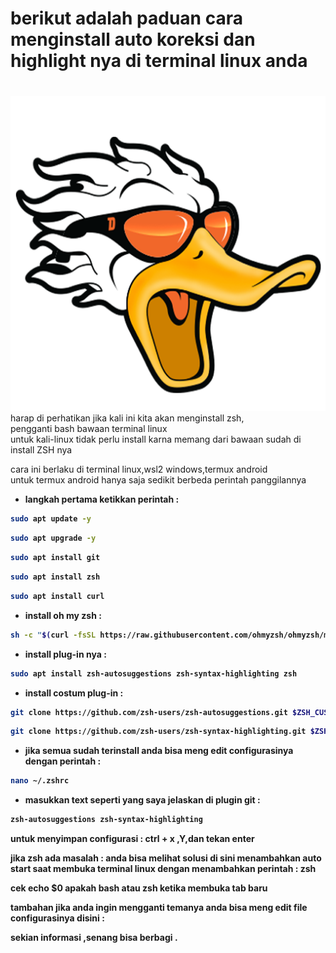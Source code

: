 <h1>berikut adalah paduan cara menginstall auto koreksi dan highlight nya di terminal linux anda<h1></h1>
<a href=""><img src="https://github.com/marshallsetian/ohmyzsh/blob/main/logo.png"><a>
<br>harap di perhatikan jika kali ini kita akan menginstall zsh,<br>pengganti bash bawaan terminal linux<br>
untuk kali-linux tidak perlu install karna memang dari bawaan sudah di install ZSH nya<br>


cara ini berlaku di terminal linux,wsl2 windows,termux android<br>
untuk termux android hanya saja sedikit berbeda perintah panggilannya

* <b>langkah pertama ketikkan perintah :<b>

```bash
sudo apt update -y
```
```bash
sudo apt upgrade -y
```
```bash
sudo apt install git
```
```bash
sudo apt install zsh
```
```bash
sudo apt install curl
```
* install oh my zsh :
```bash
sh -c "$(curl -fsSL https://raw.githubusercontent.com/ohmyzsh/ohmyzsh/master/tools/install.sh)"
```

* install plug-in nya :
```bash
sudo apt install zsh-autosuggestions zsh-syntax-highlighting zsh
```
* install costum plug-in :
```bash
git clone https://github.com/zsh-users/zsh-autosuggestions.git $ZSH_CUSTOM/plugins/zsh-autosuggestions
```
```bash
git clone https://github.com/zsh-users/zsh-syntax-highlighting.git $ZSH_CUSTOM/plugins/zsh-syntax-highlighting
```
* jika semua sudah terinstall anda bisa meng edit configurasinya dengan perintah :
```bash
nano ~/.zshrc
```

* masukkan text seperti yang saya jelaskan di plugin git :
```bash
zsh-autosuggestions zsh-syntax-highlighting
```


untuk menyimpan configurasi :
ctrl + x ,Y,dan tekan enter

jika zsh ada masalah :
anda bisa melihat solusi di sini menambahkan auto start saat membuka terminal linux dengan menambahkan perintah :
zsh

cek echo $0 apakah bash atau zsh ketika membuka tab baru

tambahan jika anda ingin mengganti temanya anda bisa meng edit file configurasinya disini :


sekian informasi ,senang bisa berbagi .






